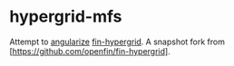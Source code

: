 # hypergrid-mfs
Attempt to [angularize](https://github.com/angular/angular.js/) [fin-hypergrid](https://github.com/openfin/fin-hypergrid).
A snapshot fork from [https://github.com/openfin/fin-hypergrid].
